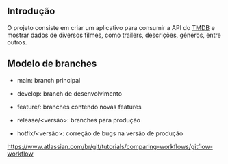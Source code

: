 ## Introdução

 O projeto consiste em criar um aplicativo para consumir a API do [TMDB](https://developer.themoviedb.org/reference/intro/getting-started) e mostrar dados de diversos filmes, como trailers, descrições, gêneros, entre outros.

## Modelo de branches

- main: branch principal
- develop: branch de desenvolvimento

- feature/<nome>: branches contendo novas features
- release/<versão>: branches para produção
- hotfix/<versão>: correção de bugs na versão de produção

https://www.atlassian.com/br/git/tutorials/comparing-workflows/gitflow-workflow
